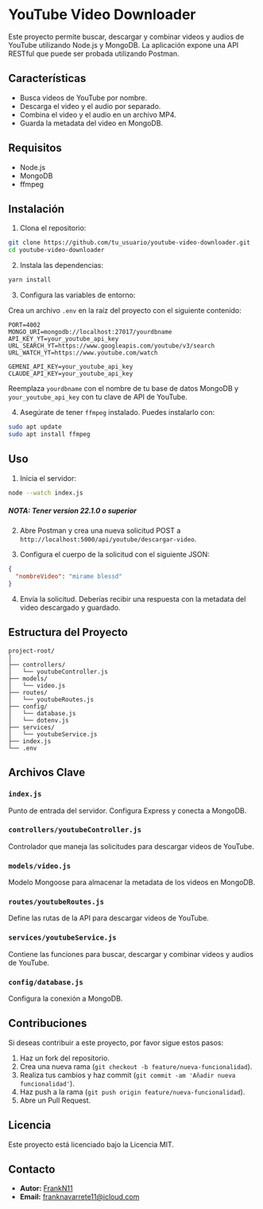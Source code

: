 
# YouTube Video Downloader

Este proyecto permite buscar, descargar y combinar videos y audios de YouTube utilizando Node.js y MongoDB. La aplicación expone una API RESTful que puede ser probada utilizando Postman.

## Características

- Busca videos de YouTube por nombre.
- Descarga el video y el audio por separado.
- Combina el video y el audio en un archivo MP4.
- Guarda la metadata del video en MongoDB.

## Requisitos

- Node.js
- MongoDB
- ffmpeg

## Instalación

1. Clona el repositorio:

```bash
git clone https://github.com/tu_usuario/youtube-video-downloader.git
cd youtube-video-downloader
```

2. Instala las dependencias:

```bash
yarn install
```

3. Configura las variables de entorno:

Crea un archivo `.env` en la raíz del proyecto con el siguiente contenido:

```plaintext
PORT=4002
MONGO_URI=mongodb://localhost:27017/yourdbname
API_KEY_YT=your_youtube_api_key
URL_SEARCH_YT=https://www.googleapis.com/youtube/v3/search
URL_WATCH_YT=https://www.youtube.com/watch

GEMENI_API_KEY=your_youtube_api_key
CLAUDE_API_KEY=your_youtube_api_key
```

Reemplaza `yourdbname` con el nombre de tu base de datos MongoDB y `your_youtube_api_key` con tu clave de API de YouTube.

4. Asegúrate de tener `ffmpeg` instalado. Puedes instalarlo con:

```bash
sudo apt update
sudo apt install ffmpeg
```

## Uso

1. Inicia el servidor:

```bash
node --watch index.js
```

##### NOTA: Tener version 22.1.0 o superior

2. Abre Postman y crea una nueva solicitud POST a `http://localhost:5000/api/youtube/descargar-video`.

3. Configura el cuerpo de la solicitud con el siguiente JSON:

```json
{
  "nombreVideo": "mirame blessd"
}
```

4. Envía la solicitud. Deberías recibir una respuesta con la metadata del video descargado y guardado.

## Estructura del Proyecto

```plaintext
project-root/
│
├── controllers/
│   └── youtubeController.js
├── models/
│   └── video.js
├── routes/
│   └── youtubeRoutes.js
├── config/
│   └── database.js
│   └── dotenv.js
├── services/
│   └── youtubeService.js
├── index.js
└── .env
```

## Archivos Clave

### `index.js`

Punto de entrada del servidor. Configura Express y conecta a MongoDB.

### `controllers/youtubeController.js`

Controlador que maneja las solicitudes para descargar videos de YouTube.

### `models/video.js`

Modelo Mongoose para almacenar la metadata de los videos en MongoDB.

### `routes/youtubeRoutes.js`

Define las rutas de la API para descargar videos de YouTube.

### `services/youtubeService.js`

Contiene las funciones para buscar, descargar y combinar videos y audios de YouTube.

### `config/database.js`

Configura la conexión a MongoDB.

## Contribuciones

Si deseas contribuir a este proyecto, por favor sigue estos pasos:

1. Haz un fork del repositorio.
2. Crea una nueva rama (`git checkout -b feature/nueva-funcionalidad`).
3. Realiza tus cambios y haz commit (`git commit -am 'Añadir nueva funcionalidad'`).
4. Haz push a la rama (`git push origin feature/nueva-funcionalidad`).
5. Abre un Pull Request.

## Licencia

Este proyecto está licenciado bajo la Licencia MIT.

## Contacto

- **Autor:** [FrankN11](https://github.com/ElAlgoritmoDeLaNoche)
- **Email:** franknavarrete11@icloud.com
